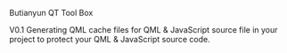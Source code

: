 Butianyun QT Tool Box

V0.1
Generating QML cache files for QML & JavaScript source file in your project to protect your QML & JavaScript source code.

